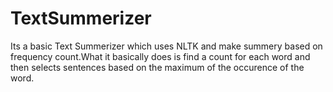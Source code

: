 # TextSummerizer
Its a basic Text Summerizer which uses NLTK and make summery based on frequency count.What it basically does is find a count for each word and then selects sentences based on the maximum of the occurence of the word.
